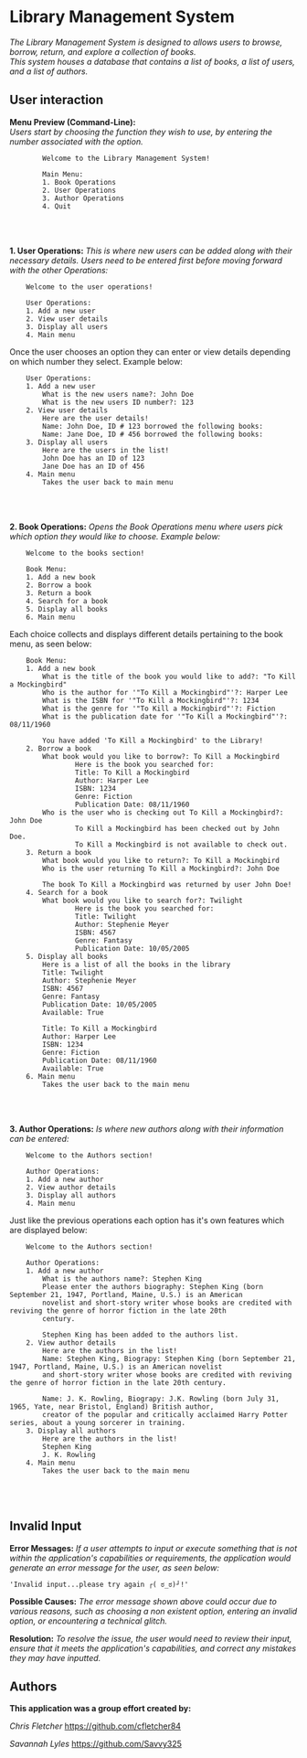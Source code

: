 # **Library Management System**

*The Library Management System is designed to allows users to browse, borrow, return, and explore a collection of books.*   
*This system houses a database that contains a list of books, a list of users, and a list of authors.*

## User interaction

**Menu Preview (Command-Line):**  
*Users start by choosing the function they wish to use, by entering the number associated with the option.*
```   
        Welcome to the Library Management System!

        Main Menu:
        1. Book Operations
        2. User Operations
        3. Author Operations
        4. Quit
```
<br />
<br />

**1. User Operations:** *This is where new users can be added along with their necessary details. Users need to be entered first before moving forward with the other Operations:*
```
    Welcome to the user operations!
    
    User Operations:
    1. Add a new user
    2. View user details
    3. Display all users
    4. Main menu
```
Once the user chooses an option they can enter or view details depending on which number they select. Example below:
```
    User Operations:
    1. Add a new user
        What is the new users name?: John Doe
        What is the new users ID number?: 123
    2. View user details
        Here are the user details!
        Name: John Doe, ID # 123 borrowed the following books:
        Name: Jane Doe, ID # 456 borrowed the following books:
    3. Display all users
        Here are the users in the list!
        John Doe has an ID of 123
        Jane Doe has an ID of 456
    4. Main menu
        Takes the user back to main menu
```
<br />
<br />

**2. Book Operations:** *Opens the Book Operations menu where users pick which option they would like to choose. Example below:*

```
    Welcome to the books section!
    
    Book Menu:
    1. Add a new book 
    2. Borrow a book
    3. Return a book
    4. Search for a book
    5. Display all books 
    6. Main menu         
```
Each choice collects and displays different details pertaining to the book menu, as seen below: 

```
    Book Menu:
    1. Add a new book
        What is the title of the book you would like to add?: "To Kill a Mockingbird"
        Who is the author for '"To Kill a Mockingbird"'?: Harper Lee
        What is the ISBN for '"To Kill a Mockingbird"'?: 1234
        What is the genre for '"To Kill a Mockingbird"'?: Fiction
        What is the publication date for '"To Kill a Mockingbird"'?: 08/11/1960

        You have added 'To Kill a Mockingbird' to the Library!
    2. Borrow a book
        What book would you like to borrow?: To Kill a Mockingbird
                Here is the book you searched for:
                Title: To Kill a Mockingbird
                Author: Harper Lee
                ISBN: 1234
                Genre: Fiction
                Publication Date: 08/11/1960
        Who is the user who is checking out To Kill a Mockingbird?: John Doe
                To Kill a Mockingbird has been checked out by John Doe.
                To Kill a Mockingbird is not available to check out.
    3. Return a book
        What book would you like to return?: To Kill a Mockingbird
        Who is the user returning To Kill a Mockingbird?: John Doe

        The book To Kill a Mockingbird was returned by user John Doe!
    4. Search for a book
        What book would you like to search for?: Twilight
                Here is the book you searched for:
                Title: Twilight
                Author: Stephenie Meyer
                ISBN: 4567
                Genre: Fantasy
                Publication Date: 10/05/2005
    5. Display all books
        Here is a list of all the books in the library
        Title: Twilight
        Author: Stephenie Meyer
        ISBN: 4567
        Genre: Fantasy
        Publication Date: 10/05/2005
        Available: True

        Title: To Kill a Mockingbird
        Author: Harper Lee
        ISBN: 1234
        Genre: Fiction
        Publication Date: 08/11/1960
        Available: True
    6. Main menu
        Takes the user back to the main menu 
```
<br />
<br />

**3. Author Operations:** *Is where new authors along with their information can be entered:* 
```
    Welcome to the Authors section!

    Author Operations:
    1. Add a new author
    2. View author details
    3. Display all authors
    4. Main menu
```
Just like the previous operations each option has it's own features which are displayed below:
```
    Welcome to the Authors section!

    Author Operations:
    1. Add a new author
        What is the authors name?: Stephen King
        Please enter the authors biography: Stephen King (born September 21, 1947, Portland, Maine, U.S.) is an American
        novelist and short-story writer whose books are credited with reviving the genre of horror fiction in the late 20th
        century.

        Stephen King has been added to the authors list.
    2. View author details
        Here are the authors in the list!
        Name: Stephen King, Biograpy: Stephen King (born September 21, 1947, Portland, Maine, U.S.) is an American novelist
        and short-story writer whose books are credited with reviving the genre of horror fiction in the late 20th century.

        Name: J. K. Rowling, Biograpy: J.K. Rowling (born July 31, 1965, Yate, near Bristol, England) British author,
        creator of the popular and critically acclaimed Harry Potter series, about a young sorcerer in training.
    3. Display all authors
        Here are the authors in the list!
        Stephen King
        J. K. Rowling
    4. Main menu
        Takes the user back to the main menu
```
<br />
<br />

## Invalid Input

**Error Messages:** *If a user attempts to input or execute something that is not within the application's capabilities or requirements, the application would generate an error message for the user, as seen below:*
```
'Invalid input...please try again ┌( ಠ_ಠ)┘!'
```
**Possible Causes:** *The error message shown above could occur due to various reasons, such as choosing a non existent option, entering an invalid option, or encountering a technical glitch.*

**Resolution:** *To resolve the issue, the user would need to review their input, ensure that it meets the application's capabilities, and correct any mistakes they may have inputted.*

## Authors

**This application was a group effort created by:**     

*Chris Fletcher* https://github.com/cfletcher84

*Savannah Lyles* https://github.com/Savvy325
